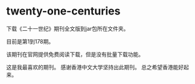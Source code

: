 # twenty-one-centuries
<p>下载《二十一世纪》期刊全文版到jar包所在文件夹。</p>
<p>目前是第1到178期。<p>
<p>该期刊在官网提供免费阅读下载，但是没有批量下载功能。</p>
这是我最喜欢的期刊。
感谢香港中文大学坚持出此期刊。
总之希望香港能好起来。
